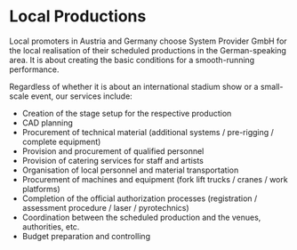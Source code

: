 # Local Productions

Local promoters in Austria and Germany choose System Provider GmbH for the local realisation of their scheduled productions in the German-speaking area. It is about creating the basic conditions for a smooth-running performance.

Regardless of whether it is about an international stadium show or a small-scale event, our services include:

- Creation of the stage setup for the respective production
- CAD planning
- Procurement of technical material (additional systems / pre-rigging / complete equipment)
- Provision and procurement of qualified personnel
- Provision of catering services for staff and artists
- Organisation of local personnel and material transportation
- Procurement of machines and equipment (fork lift trucks / cranes / work platforms)
- Completion of the official authorization processes (registration / assessment procedure / laser / pyrotechnics)
- Coordination between the scheduled production and the venues, authorities, etc.
- Budget preparation and controlling

